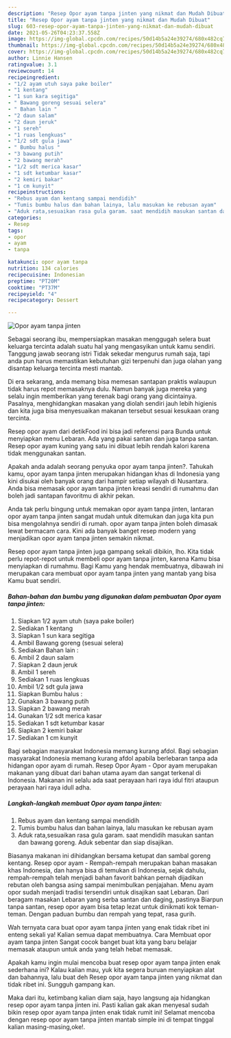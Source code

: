 ```yaml
---
description: "Resep Opor ayam tanpa jinten yang nikmat dan Mudah Dibuat"
title: "Resep Opor ayam tanpa jinten yang nikmat dan Mudah Dibuat"
slug: 603-resep-opor-ayam-tanpa-jinten-yang-nikmat-dan-mudah-dibuat
date: 2021-05-26T04:23:37.558Z
image: https://img-global.cpcdn.com/recipes/50d14b5a24e39274/680x482cq70/opor-ayam-tanpa-jinten-foto-resep-utama.jpg
thumbnail: https://img-global.cpcdn.com/recipes/50d14b5a24e39274/680x482cq70/opor-ayam-tanpa-jinten-foto-resep-utama.jpg
cover: https://img-global.cpcdn.com/recipes/50d14b5a24e39274/680x482cq70/opor-ayam-tanpa-jinten-foto-resep-utama.jpg
author: Linnie Hansen
ratingvalue: 3.1
reviewcount: 14
recipeingredient:
- "1/2 ayam utuh saya pake boiler"
- "1 kentang"
- "1 sun kara segitiga"
- " Bawang goreng sesuai selera"
- " Bahan lain "
- "2 daun salam"
- "2 daun jeruk"
- "1 sereh"
- "1 ruas lengkuas"
- "1/2 sdt gula jawa"
- " Bumbu halus "
- "3 bawang putih"
- "2 bawang merah"
- "1/2 sdt merica kasar"
- "1 sdt ketumbar kasar"
- "2 kemiri bakar"
- "1 cm kunyit"
recipeinstructions:
- "Rebus ayam dan kentang sampai mendidih"
- "Tumis bumbu halus dan bahan lainya, lalu masukan ke rebusan ayam"
- "Aduk rata,sesuaikan rasa gula garam. saat mendidih masukan santan dan bawang goreng. Aduk sebentar dan siap disajikan."
categories:
- Resep
tags:
- opor
- ayam
- tanpa

katakunci: opor ayam tanpa 
nutrition: 134 calories
recipecuisine: Indonesian
preptime: "PT20M"
cooktime: "PT37M"
recipeyield: "4"
recipecategory: Dessert

---
```



![Opor ayam tanpa jinten](https://img-global.cpcdn.com/recipes/50d14b5a24e39274/680x482cq70/opor-ayam-tanpa-jinten-foto-resep-utama.jpg)

Sebagai seorang ibu, mempersiapkan masakan menggugah selera buat keluarga tercinta adalah suatu hal yang mengasyikan untuk kamu sendiri. Tanggung jawab seorang istri Tidak sekedar mengurus rumah saja, tapi anda pun harus memastikan kebutuhan gizi terpenuhi dan juga olahan yang disantap keluarga tercinta mesti mantab.

Di era  sekarang, anda memang bisa memesan santapan praktis walaupun tidak harus repot memasaknya dulu. Namun banyak juga mereka yang selalu ingin memberikan yang terenak bagi orang yang dicintainya. Pasalnya, menghidangkan masakan yang diolah sendiri jauh lebih higienis dan kita juga bisa menyesuaikan makanan tersebut sesuai kesukaan orang tercinta. 

Resep opor ayam dari detikFood ini bisa jadi referensi para Bunda untuk menyiapkan menu Lebaran. Ada yang pakai santan dan juga tanpa santan. Resep opor ayam kuning yang satu ini dibuat lebih rendah kalori karena tidak menggunakan santan.

Apakah anda adalah seorang penyuka opor ayam tanpa jinten?. Tahukah kamu, opor ayam tanpa jinten merupakan hidangan khas di Indonesia yang kini disukai oleh banyak orang dari hampir setiap wilayah di Nusantara. Anda bisa memasak opor ayam tanpa jinten kreasi sendiri di rumahmu dan boleh jadi santapan favoritmu di akhir pekan.

Anda tak perlu bingung untuk memakan opor ayam tanpa jinten, lantaran opor ayam tanpa jinten sangat mudah untuk ditemukan dan juga kita pun bisa mengolahnya sendiri di rumah. opor ayam tanpa jinten boleh dimasak lewat bermacam cara. Kini ada banyak banget resep modern yang menjadikan opor ayam tanpa jinten semakin nikmat.

Resep opor ayam tanpa jinten juga gampang sekali dibikin, lho. Kita tidak perlu repot-repot untuk membeli opor ayam tanpa jinten, karena Kamu bisa menyiapkan di rumahmu. Bagi Kamu yang hendak membuatnya, dibawah ini merupakan cara membuat opor ayam tanpa jinten yang mantab yang bisa Kamu buat sendiri.

<!--inarticleads1-->

##### Bahan-bahan dan bumbu yang digunakan dalam pembuatan Opor ayam tanpa jinten:

1. Siapkan 1/2 ayam utuh (saya pake boiler)
1. Sediakan 1 kentang
1. Siapkan 1 sun kara segitiga
1. Ambil  Bawang goreng (sesuai selera)
1. Sediakan  Bahan lain :
1. Ambil 2 daun salam
1. Siapkan 2 daun jeruk
1. Ambil 1 sereh
1. Sediakan 1 ruas lengkuas
1. Ambil 1/2 sdt gula jawa
1. Siapkan  Bumbu halus :
1. Gunakan 3 bawang putih
1. Siapkan 2 bawang merah
1. Gunakan 1/2 sdt merica kasar
1. Sediakan 1 sdt ketumbar kasar
1. Siapkan 2 kemiri bakar
1. Sediakan 1 cm kunyit


Bagi sebagian masyarakat Indonesia memang kurang afdol. Bagi sebagian masyarakat Indonesia memang kurang afdol apabila berlebaran tanpa ada hidangan opor ayam di rumah. Resep Opor Ayam - Opor ayam merupakan makanan yang dibuat dari bahan utama ayam dan sangat terkenal di Indonesia. Makanan ini selalu ada saat perayaan hari raya idul fitri ataupun perayaan hari raya idull adha. 

<!--inarticleads2-->

##### Langkah-langkah membuat Opor ayam tanpa jinten:

1. Rebus ayam dan kentang sampai mendidih
1. Tumis bumbu halus dan bahan lainya, lalu masukan ke rebusan ayam
1. Aduk rata,sesuaikan rasa gula garam. saat mendidih masukan santan dan bawang goreng. Aduk sebentar dan siap disajikan.


Biasanya makanan ini dihidangkan bersama ketupat dan sambal goreng kentang. Resep opor ayam - Rempah-rempah merupakan bahan masakan khas Indonesia, dan hanya bisa di temukan di Indonesia, sejak dahulu, rempah-rempah telah menjadi bahan favorit bahkan pernah dijadikan rebutan oleh bangsa asing sampai menimbulkan penjajahan. Menu ayam opor sudah menjadi tradisi tersendiri untuk disajikan saat Lebaran. Dari beragam masakan Lebaran yang serba santan dan daging, pastinya Biarpun tanpa santan, resep opor ayam bisa tetap lezat untuk dinikmati kok teman-teman. Dengan paduan bumbu dan rempah yang tepat, rasa gurih. 

Wah ternyata cara buat opor ayam tanpa jinten yang enak tidak ribet ini enteng sekali ya! Kalian semua dapat membuatnya. Cara Membuat opor ayam tanpa jinten Sangat cocok banget buat kita yang baru belajar memasak ataupun untuk anda yang telah hebat memasak.

Apakah kamu ingin mulai mencoba buat resep opor ayam tanpa jinten enak sederhana ini? Kalau kalian mau, yuk kita segera buruan menyiapkan alat dan bahannya, lalu buat deh Resep opor ayam tanpa jinten yang nikmat dan tidak ribet ini. Sungguh gampang kan. 

Maka dari itu, ketimbang kalian diam saja, hayo langsung aja hidangkan resep opor ayam tanpa jinten ini. Pasti kalian gak akan menyesal sudah bikin resep opor ayam tanpa jinten enak tidak rumit ini! Selamat mencoba dengan resep opor ayam tanpa jinten mantab simple ini di tempat tinggal kalian masing-masing,oke!.


